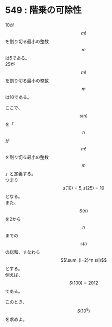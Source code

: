 # 549 : 階乗の可除性

10が $$m!$$ を割り切る最小の整数 $$m$$ は5である。\
25が $$m!$$ を割り切る最小の整数 $$m$$ は10である。

ここで、$$s(n)$$ を「$$n$$ が $$m!$$ を割り切る最小の整数 $$m$$」と定義する。\
つまり $$s(10) = 5, s(25) = 10$$ となる。\
また、$$S(n)$$ を2から$$n$$ までの $$s(i)$$ の総和、すなわち $$\sum_{i=2}^n s(i)$$ とする。\
例えば、$$S(100) = 2012$$ である。

このとき、$$S(10^8)$$ を求めよ。
